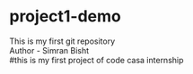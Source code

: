 # project1-demo
This is my first git repository
<br>
Author - Simran Bisht
<br>
#this is my first project of code casa internship
